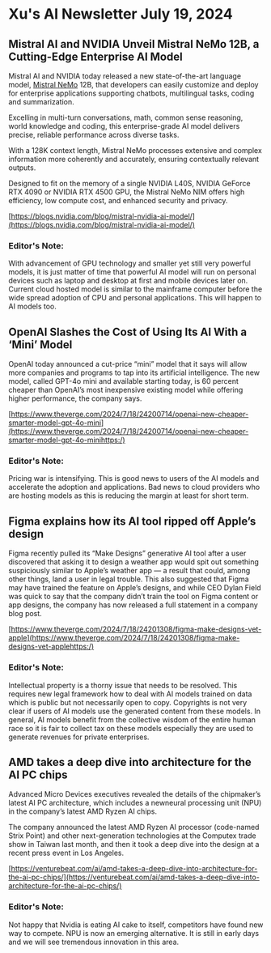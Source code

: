 # Xu's AI Newsletter July 19, 2024

## Mistral AI and NVIDIA Unveil Mistral NeMo 12B, a Cutting-Edge Enterprise AI Model

Mistral AI and NVIDIA today released a new state-of-the-art language model, [Mistral NeMo](https://mistral.ai/news/mistral-nemo) 12B, that developers can easily customize and deploy for enterprise applications supporting chatbots, multilingual tasks, coding and summarization.

Excelling in multi-turn conversations, math, common sense reasoning, world knowledge and coding, this enterprise-grade AI model delivers precise, reliable performance across diverse tasks.

With a 128K context length, Mistral NeMo processes extensive and complex information more coherently and accurately, ensuring contextually relevant outputs.

Designed to fit on the memory of a single NVIDIA L40S, NVIDIA GeForce RTX 4090 or NVIDIA RTX 4500 GPU, the Mistral NeMo NIM offers high efficiency, low compute cost, and enhanced security and privacy.

[https://blogs.nvidia.com/blog/mistral-nvidia-ai-model/](https://blogs.nvidia.com/blog/mistral-nvidia-ai-model/)

### Editor's Note:

With advancement of GPU technology and smaller yet still very powerful models, it is just matter of time that powerful AI model will run on personal devices such as laptop and desktop at first and mobile devices later on. Current cloud hosted model is similar to the mainframe computer before the wide spread adoption of CPU and personal applications. This will happen to AI models too.

## OpenAI Slashes the Cost of Using Its AI With a ‘Mini’ Model

OpenAI today announced a cut-price “mini” model that it says will allow more companies and programs to tap into its artificial intelligence. The new model, called GPT-4o mini and available starting today, is 60 percent cheaper than OpenAI’s most inexpensive existing model while offering higher performance, the company says.

[https://www.theverge.com/2024/7/18/24200714/openai-new-cheaper-smarter-model-gpt-4o-mini](https://www.theverge.com/2024/7/18/24200714/openai-new-cheaper-smarter-model-gpt-4o-minihttps:/)

### Editor's Note:

Pricing war is intensifying. This is good news to users of the AI models and accelerate the adoption and applications. Bad news to cloud providers who are hosting models as this is reducing the margin at least for short term.

## Figma explains how its AI tool ripped off Apple’s design

Figma recently pulled its “Make Designs” generative AI tool after a user discovered that asking it to design a weather app would spit out something suspiciously similar to Apple’s weather app — a result that could, among other things, land a user in legal trouble. This also suggested that Figma may have trained the feature on Apple’s designs, and while CEO Dylan Field was quick to say that the company didn’t train the tool on Figma content or app designs, the company has now released a full statement in a company blog post.

[https://www.theverge.com/2024/7/18/24201308/figma-make-designs-vet-apple](https://www.theverge.com/2024/7/18/24201308/figma-make-designs-vet-applehttps:/)

### Editor's Note:

Intellectual property is a thorny issue that needs to be resolved. This requires new legal framework how to deal with AI models trained on data which is public but not necessarily open to copy. Copyrights is not very clear if users of AI models use the generated content from these models. In general, AI models benefit from the collective wisdom of the entire human race so it is fair to collect tax on these models especially they are used to generate revenues for private enterprises.

## AMD takes a deep dive into architecture for the AI PC chips

Advanced Micro Devices executives revealed the details of the chipmaker’s latest AI PC architecture, which includes a newneural processing unit (NPU) in the company’s latest AMD Ryzen AI chips.

The company announced the latest AMD Ryzen AI processor (code-named Strix Point) and other next-generation technologies at the Computex trade show in Taiwan last month, and then it took a deep dive into the design at a recent press event in Los Angeles.

[https://venturebeat.com/ai/amd-takes-a-deep-dive-into-architecture-for-the-ai-pc-chips/](https://venturebeat.com/ai/amd-takes-a-deep-dive-into-architecture-for-the-ai-pc-chips/)

### Editor's Note:

Not happy that Nvidia is eating AI cake to itself, competitors have found new way to compete. NPU is now an emerging alternative. It is still in early days and we will see tremendous innovation in this area.
